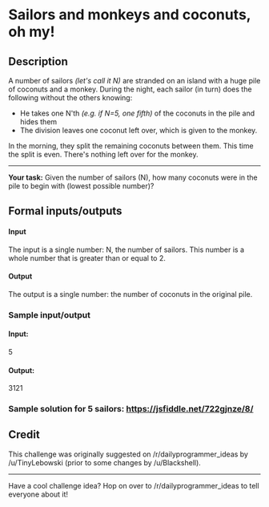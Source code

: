 # Sailors and monkeys and coconuts, oh my!

## Description

A number of sailors *(let's call it N)* are stranded on an island with a huge pile of coconuts and a monkey. During the night, each sailor (in turn) does the following without the others knowing:

* He takes one N'th *(e.g. if N=5, one fifth)* of the coconuts in the pile and hides them
* The division leaves one coconut left over, which is given to the monkey.

In the morning, they split the remaining coconuts between them. This time the split is even. There's nothing left over for the monkey.

---

**Your task:** Given the number of sailors (N), how many coconuts were in the pile to begin with (lowest possible number)?

## Formal inputs/outputs

#### Input

The input is a single number: N, the number of sailors. This number is a whole number that is greater than or equal to 2.

#### Output

The output is a single number: the number of coconuts in the original pile.

### Sample input/output

#### Input:

5

#### Output:

3121

### Sample solution for 5 sailors: https://jsfiddle.net/722gjnze/8/

## Credit

This challenge was originally suggested on /r/dailyprogrammer_ideas by /u/TinyLebowski (prior to some changes by /u/Blackshell).

---

Have a cool challenge idea? Hop on over to /r/dailyprogrammer_ideas to tell everyone about it!

